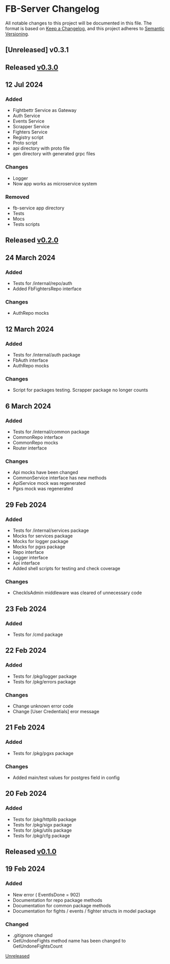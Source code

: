 # FB-Server Changelog

All notable changes to this project will be documented in this file.
The format is based on [Keep a Changelog](https://keepachangelog.com/en/1.0.0/),
and this project adheres to [Semantic Versioning](https://semver.org/spec/v2.0.0.html).

## [Unreleased] v0.3.1

## Released [v0.3.0]

## 12 Jul 2024

### Added

-   Fightbettr Service as Gateway
-   Auth Service
-   Events Service
-   Scrapper Service
-   Fighters Service
-   Registry script
-   Proto script
-   api directory with proto file
-   gen directory with generated grpc files

### Changes

-   Logger
-   Now app works as microservice system

### Removed
-   fb-service app directory
-   Tests
-   Mocs
-   Tests scripts

## Released [v0.2.0]

## 24 March 2024

### Added

-   Tests for /internal/repo/auth
-   Added FbFightersRepo interface

### Changes

-   AuthRepo mocks

## 12 March 2024

### Added

-   Tests for /internal/auth package
-   FbAuth interface
-   AuthRepo mocks

### Changes

-   Script for packages testing. Scrapper package no longer counts

## 6 March 2024

### Added

-   Tests for /internal/common package
-   CommonRepo interface
-   CommonRepo mocks
-   Router interface

### Changes

-   Api mocks have been changed
-   CommonService interface has new methods
-   ApiService mock was regenerated
-   Pgxs mock was regenerated

## 29 Feb 2024

### Added

-   Tests for /internal/services package
-   Mocks for services package
-   Mocks for logger package
-   Mocks for pgxs package
-   Repo interface
-   Logger interface
-   Api interface
-   Added shell scripts for testing and check coverage

### Changes

-   CheckIsAdmin middleware was cleared of unnecessary code

## 23 Feb 2024

### Added

-   Tests for /cmd package

## 22 Feb 2024

### Added

-   Tests for /pkg/logger package
-   Tests for /pkg/errors package

### Changes

-   Change unknown error code
-   Change [User Credentials] eror message

## 21 Feb 2024

### Added

-   Tests for /pkg/pgxs package

### Changes

-   Added main/test values for postgres field in config

## 20 Feb 2024

### Added

-   Tests for /pkg/httplib package
-   Tests for /pkg/sigx package
-   Tests for /pkg/utils package
-   Tests for /pkg/cfg package

## Released [v0.1.0]

## 19 Feb 2024

### Added

-   New error ( EventIsDone = 902)
-   Documentation for repo package methods
-   Documentation for common package methods
-   Documentation for fights / events / fighter structs in model package

### Changed

-   .gitignore changed
-   GetUndoneFights method name has been changed to GetUndoneFightsCount

[Unreleased](https://github.com/DoRightt/fb-app/compare/v0.3.0...main)

[v0.3.0]: https://github.com/DoRightt/fb-app/tree/v0.2.0...v0.3.0
[v0.2.0]: https://github.com/DoRightt/fb-app/tree/v0.1.0...v0.2.0
[v0.1.0]: https://github.com/DoRightt/fb-app/tree/v0.1.0
